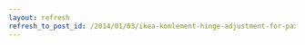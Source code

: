 ```yaml
---
layout: refresh
refresh_to_post_id: /2014/01/03/ikea-komlement-hinge-adjustment-for-pax-wardrobe
---
```

